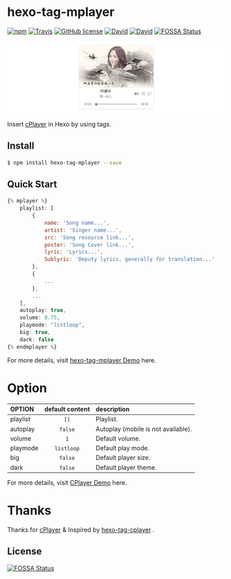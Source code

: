 # hexo-tag-mplayer

[![npm](https://img.shields.io/npm/v/hexo-tag-mplayer.svg)](https://www.npmjs.com/package/hexo-tag-mplayer)
[![Travis](https://img.shields.io/travis/wshunli/hexo-tag-mplayer.svg)](https://travis-ci.org/wshunli/hexo-tag-mplayer)
[![GitHub license](https://img.shields.io/github/license/wshunli/hexo-tag-mplayer.svg)](https://github.com/wshunli/hexo-tag-mplayer)
[![David](https://img.shields.io/david/wshunli/hexo-tag-mplayer.svg)](https://github.com/wshunli/hexo-tag-mplayer)
[![David](https://img.shields.io/david/dev/wshunli/hexo-tag-mplayer.svg)](https://github.com/wshunli/hexo-tag-mplayer)
[![FOSSA Status](https://app.fossa.io/api/projects/git%2Bgithub.com%2Fwshunli%2Fhexo-tag-mplayer.svg?type=shield)](https://app.fossa.io/projects/git%2Bgithub.com%2Fwshunli%2Fhexo-tag-mplayer?ref=badge_shield)

![Screenshoot](screenshoot/demo.png)

Insert [cPlayer](https://github.com/MoePlayer/cPlayer) in Hexo by using tags.

## Install

``` bash
$ npm install hexo-tag-mplayer --save
```

## Quick Start

``` JavaScript
{% mplayer %}
    playlist: [
        {
            name: 'Song name...',
            artist: 'Singer name...',
            src: 'Song resource link...',
            poster: 'Song Cover link...',
            lyric: 'Lyrics...',
            Sublyric: 'Deputy lyrics, generally for translation...'
        },
        {
            ...
        },
        ...
    ],
    autoplay: true,
    volume: 0.75,
    playmode: "listloop",
    big: true,
    dark: false
{% endmplayer %}
```

For more details, visit [hexo-tag-mplayer Demo](http://www.wshunli.com/hexo-tag-mplayer.html) here.

# Option

|OPTION|default content|description|
|:-----|:-------------:|:----------|
|playlist|`[]`|Playlist.|
|autoplay|`false`|Autoplay (mobile is not available).|
|volume|`1`|Default volume.|
|playmode|`listloop`|Default play mode. |
|big|`false`|Default player size. |
|dark|`false`|Default player theme. |

For more details, visit [CPlayer Demo](https://cplayer.js.org/) here.

# Thanks

Thanks for [cPlayer](https://github.com/MoePlayer/cPlayer) & Inspired by [hexo-tag-cplayer](https://github.com/EYHN/hexo-tag-cplayer) .

## License
[![FOSSA Status](https://app.fossa.io/api/projects/git%2Bgithub.com%2Fwshunli%2Fhexo-tag-mplayer.svg?type=large)](https://app.fossa.io/projects/git%2Bgithub.com%2Fwshunli%2Fhexo-tag-mplayer?ref=badge_large)